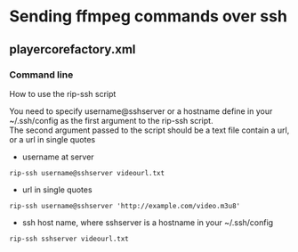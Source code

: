 # Sending ffmpeg commands over ssh

## playercorefactory.xml


### Command line

How to use the rip-ssh script

You need to specify username@sshserver or a hostname define in your ~/.ssh/config as the first argument to the rip-ssh script.  
The second argument passed to the script should be a text file contain a url, or a url in single quotes


* username at server

```
rip-ssh username@sshserver videourl.txt
```

* url in single quotes

```
rip-ssh username@sshserver 'http://example.com/video.m3u8' 
```

* ssh host name, where sshserver is a hostname in your ~/.ssh/config

```
rip-ssh sshserver videourl.txt
```

